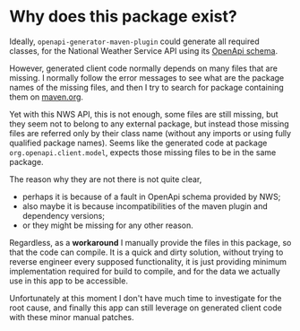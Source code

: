 # Why does this package exist?

Ideally, `openapi-generator-maven-plugin` could generate all required classes,
for the National Weather Service API using its 
[OpenApi schema](https://api.weather.gov/openapi.json).

However, generated client code normally depends on many files that are missing.
I normally follow the error messages to see what are the package names of the missing files,
and then I try to search for package containing them on
[maven.org](https://search.maven.org/search?q=g:org.openapitools).

Yet with this NWS API, this is not enough, some files are still missing,
but they seem not to belong to any external package, 
but instead those missing files are referred only by their class name
(without any imports or using fully qualified package names).
Seems like the generated code at package `org.openapi.client.model`,
expects those missing files to be in the same package.

The reason why they are not there is not quite clear,
- perhaps it is because of a fault in OpenApi schema provided by NWS;
- also maybe it is because incompatibilities of the maven plugin and dependency versions;
- or they might be missing for any other reason.

Regardless, as a **workaround** I manually provide the files in this package,
so that the code can compile. It is a quick and dirty solution,
without trying to reverse engineer every supposed functionality,
it is just providing minimum implementation required for build to compile,
and for the data we actually use in this app to be accessible.

Unfortunately at this moment I don't have much time to investigate
for the root cause, and finally this app can still leverage on
generated client code with these minor manual patches.